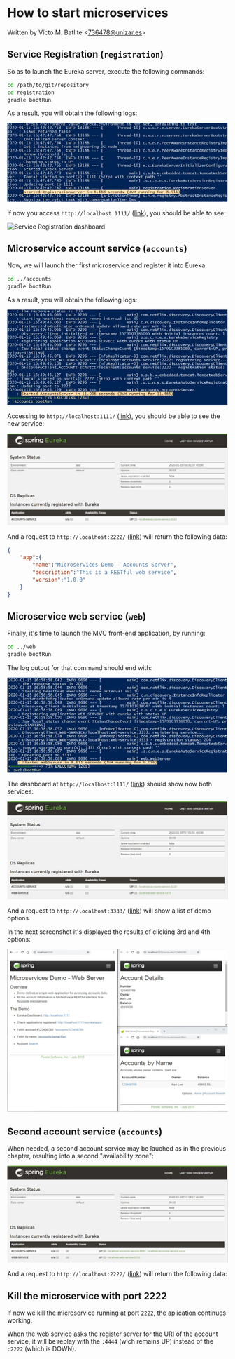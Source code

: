 # How to start microservices

Written by Vícto M. Batllte <<736478@unizar.es>>

## Service Registration (`registration`)

So as to launch the Eureka server, execute the following commands:

```bash
cd /path/to/git/repository
cd registration
gradle bootRun
```

As a result, you will obtain the following logs:

![Service Registration logs](assets/01_registration_logs.JPG)

If now you access `http://localhost:1111/` ([link](http://localhost:1111/)), you should be able to see:

![Service Registration dashboard](assets/01_registration_dashboard.JPG)

## Microservice account service (`accounts`)

Now, we will launch ther first microservice and register it into Eureka.

```bash
cd ../accounts
gradle bootRun
```

As a result, you will obtain the following logs:

![Account service logs](assets/03_accounts_logs.JPG)

Accessing to `http://localhost:1111/` ([link](http://localhost:1111/)), you should be able to see the new service:

![Account service dashboard](assets/04_accounts_dashboard.JPG)

And a request to `http://localhost:2222/` ([link](http://localhost:2222/)) will return the following data:

```json
{ 
    "app":{ 
        "name":"Microservices Demo - Accounts Server",
        "description":"This is a RESTful web service",
        "version":"1.0.0"
    }
}
```

## Microservice web service (`web`)

Finally, it's time to launch the MVC front-end application, by running:

```bash
cd ../web
gradle bootRun
```

The log output for that command should end with:

![Web service logs](assets/05_web_logs.JPG)

The dashboard at `http://localhost:1111/` ([link](http://localhost:1111/)) should show now both services:

![Web service dashboard](assets/06_web_dashboard.JPG)

And a request to `http://localhost:3333/` ([link](http://localhost:3333/)) will show a list of demo options.

In the next screenshot it's displayed the results of clicking 3rd and 4th options:

![Web service dashboards](assets/07_web_dashboard.JPG)

## Second account service (`accounts`)

When needed, a second account service may be lauched as in the previous chapter, resulting into a second "availability zone":

![Account service dashboard](assets/08_second_dashboard.JPG)

And a request to `http://localhost:2222/` ([link](http://localhost:2222/)) will return the following data:

## Kill the microservice with port 2222

If now we kill the microservice running at port `2222`, [the aplication](http://localhost:3333/accounts/123456789) continues working.

When the web service asks the register server for the URI of the account service, it will be replay with the `:4444` (wich remains UP) instead of the `:2222` (which is DOWN).